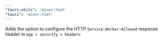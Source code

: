 ```yaml
---
"tauri-utils": 'minor:feat'
"tauri": 'minor:feat'
---
```

Adds the option to configure the HTTP `Service-Worker-Allowed` response header in `app > security > headers`